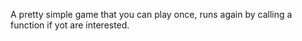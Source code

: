 A pretty simple game that you can play once, runs again by calling a function if yot are interested.
